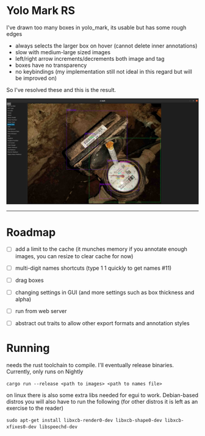 # Yolo Mark RS
I've drawn too many boxes in yolo_mark, its usable but has some rough edges
- always selects the larger box on hover (cannot delete inner annotations)
- slow with medium-large sized images
- left/right arrow increments/decrements both image and tag
- boxes have no transparency
- no keybindings (my implementation still not ideal in this regard but will be improved on)

So I've resolved these and this is the result.

![img.png](img.png)

---
# Roadmap

- [ ] add a limit to the cache (it munches memory if you annotate enough images, you can resize to clear cache for now)

- [ ] multi-digit names shortcuts (type 1 1 quickly to get names #11)

- [ ] drag boxes

- [ ] changing settings in GUI (and more settings such as box thickness and alpha)

- [ ] run from web server

- [ ] abstract out traits to allow other export formats and annotation styles

# Running

needs the rust toolchain to compile. I'll eventually release binaries. Currently, only runs on Nightly

`cargo run --release <path to images> <path to names file>`

on linux there is also some extra libs needed for egui to work. Debian-based distros you will also have to run the following (for other distros it is left as an exercise to the reader)

`sudo apt-get install libxcb-render0-dev libxcb-shape0-dev libxcb-xfixes0-dev libspeechd-dev`
